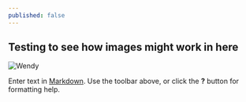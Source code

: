 ```yaml
---
published: false
---
```

## Testing to see how images might work in here

![Wendy](http://i.imgur.com/PCt2d8m.gif)

Enter text in [Markdown](http://daringfireball.net/projects/markdown/). Use the toolbar above, or click the **?** button for formatting help.
